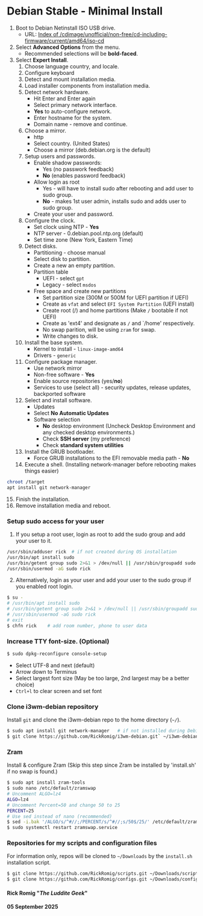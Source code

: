 # Debian Stable - Minimal Install
1. Boot to Debian Netinstall ISO USB drive.
   - URL: [Index of /cdimage/unofficial/non-free/cd-including-firmware/current/amd64/iso-cd](https://cdimage.debian.org/cdimage/unofficial/non-free/cd-including-firmware/current/amd64/iso-cd/)
2. Select **Advanced Options** from the menu.
   - Recommended selections will be **bold-faced**.
3. Select **Expert Install**.
   1. Choose language country, and locale.
   2. Configure keyboard
   3. Detect and mount installation media.
   4. Load installer components from installation media.
   5. Detect network hardware.
      - Hit Enter and Enter again
      - Select primary network interface.
      - **Yes** to auto-configure network.
      - Enter hostname for the system.
      - Domain name - remove and continue.
   6. Choose a mirror.
      - http
      - Select country. (United States)
      - Choose a mirror (deb.debian.org is the default)
   7. Setup users and passwords.
      - Enable shadow passwords:
        - Yes (no passwork feedback)
        - **No** (enables password feedback)
      - Allow login as root
        - Yes - will have to install sudo after rebooting and add user to sudo group.
        - **No** - makes 1st user admin, installs sudo and adds user to sudo group.
      - Create your user and password.
   8. Configure the clock.
      - Set clock using NTP - **Yes**
      - NTP server - 0.debian.pool.ntp.org (default)
      - Set time zone (New York, Eastern Time)
   9. Detect disks.
      - Partitioning - choose manual
      - Select disk to partition.
      - Create a new an empty partition.
      - Partition table
        - UEFI - select `gpt`
        - Legacy - select `msdos`
      - Free space and create new partitions
        - Set partition size (300M or 500M for UEFI partition if UEFI)
        - Create as `vfat` and select `EFI System Partition`  (UEFI install)
        - Create root (/) and home partitions (Make `/` bootable if not UEFI)
        - Create as 'ext4' and designate as `/` and `/home' respectively.
        - No swap parition, will be using `zram` for swap.
        - Write changes to disk.
   10. Install the base system.
       - Kernel to install - `linux-image-amd64`
       - Drivers - `generic`
   11. Configure package manager.
       - Use network mirror
       - Non-free software - **Yes**
       - Enable source repositories (yes/**no**)
       - Services to use (select all) - security updates, release updates, backported software
   12. Select and install software.
       - Updates
       - Select **No Automatic Updates**
       - Software selection
         - **No** desktop environment (Uncheck Desktop Environment and any checked desktop environments.)
         - Check **SSH server** (my preference)
         - Check **standard system utilities**
   13. Install the GRUB bootloader.
       - Force GRUB installations to the EFI removable media path - **No**
   14. Execute a shell. (Installing network-manager before rebooting makes things easier)
```bash
chroot /target
apt install git network-manager
```
   15. Finish the installation.
4. Remove installation media and reboot.
### Setup sudo access for your user
1. If you setup a root user, login as root to add the sudo group and add your user to it.
```bash
/usr/sbin/adduser rick  # if not created during OS installation
/usr/bin/apt install sudo
/usr/bin/getent group sudo 2>&1 > /dev/null || /usr/sbin/groupadd sudo
/usr/sbin/usermod -aG sudo rick
```
2. Alternatively, login as your user and add your user to the sudo group if you enabled root login.
```bash
$ su -
# /usr/bin/apt install sudo
# /usr/bin/getent group sudo 2>&1 > /dev/null || /usr/sbin/groupadd sudo
# /usr/sbin/usermod -aG sudo rick
# exit
$ chfn rick    # add room number, phone to user data
 ```
### Increase TTY font-size. (Optional)
```bash
$ sudo dpkg-reconfigure console-setup
```
   - Select UTF-8 and next (default)
   - Arrow down to Terminus
   - Select largest font size (May be too large, 2nd largest may be a better choice)
   - `Ctrl+l` to clear screen and set font
### Clone i3wm-debian repository
Install `git` and clone the i3wm-debian repo to the home directory (`~/`).
```bash
$ sudo apt install git network-manager   # if not installed during Debian installation
$ git clone https://github.com/RickRomig/i3wm-debian.git` ~/i3wm-debian
```
### Zram
Install & configure Zram (Skip this step since Zram be installed by 'install.sh' if no swap is found.)
```bash
$ sudo apt install zram-tools
$ sudo nano /etc/default/zramswap
# Uncomment ALGO=lz4
ALGO=lz4
# Uncomment Percent=50 and change 50 to 25
PERCENT=25
# Use sed instead of nano (recommended)
$ sed -i.bak '/ALGO/s/^#//;/PERCENT/s/^#//;s/50$/25/' /etc/default/zramswap
$ sudo systemctl restart zramswap.service
```
### Repositories for my scripts and configuration files
For information only, repos will be cloned to `~/Downloads` by the `install.sh` installation script.
```bash
$ git clone https://github.com/RickRomig/scripts.git ~/Downloads/scripts
$ git clone https://github.com/RickRomig/configs.git ~/Downloads/configs
```
#### Rick Romig "*The Luddite Geek*"
#### 05 September 2025
